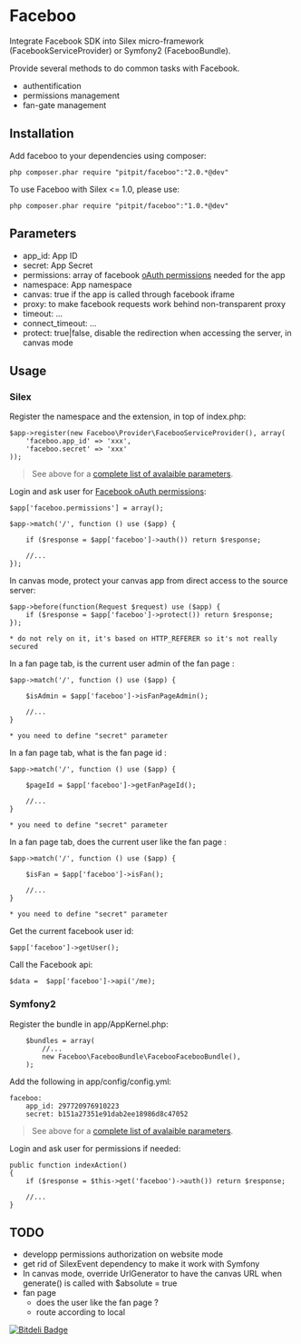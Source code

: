 Faceboo
=======

Integrate Facebook SDK into Silex micro-framework (FacebookServiceProvider) or Symfony2 (FacebooBundle).

Provide several methods to do common tasks with Facebook.
* authentification
* permissions management
* fan-gate management


Installation
------------

Add faceboo to your dependencies using composer:

    php composer.phar require "pitpit/faceboo":"2.0.*@dev"

To use Faceboo with Silex <= 1.0, please use:

    php composer.phar require "pitpit/faceboo":"1.0.*@dev"

Parameters
----------

* app_id: App ID
* secret: App Secret
* permissions: array of facebook [oAuth permissions](http://developers.facebook.com/docs/reference/api/permissions) needed for the app
* namespace: App namespace
* canvas: true if the app is called through facebook iframe
* proxy: to make facebook requests work behind non-transparent proxy
* timeout: ...
* connect_timeout: ...
* protect: true|false, disable the redirection when accessing the server, in canvas mode

Usage
-----

### Silex

Register the namespace and the extension, in top of index.php:

    $app->register(new Faceboo\Provider\FacebooServiceProvider(), array(
        'faceboo.app_id' => 'xxx',
        'faceboo.secret' => 'xxx'
    ));

> See above for a [complete list of avalaible parameters](#parameters).

Login and ask user for [Facebook oAuth permissions](http://developers.facebook.com/docs/reference/api/permissions):

    $app['faceboo.permissions'] = array();

    $app->match('/', function () use ($app) {

        if ($response = $app['faceboo']->auth()) return $response;

        //...
    });

In canvas mode, protect your canvas app from direct access to the source server:

    $app->before(function(Request $request) use ($app) {
        if ($response = $app['faceboo']->protect()) return $response;
    });

    * do not rely on it, it's based on HTTP_REFERER so it's not really secured

In a fan page tab, is the current user admin of the fan page :

    $app->match('/', function () use ($app) {

        $isAdmin = $app['faceboo']->isFanPageAdmin();

        //...
    }

    * you need to define "secret" parameter

In a fan page tab, what is the fan page id :

    $app->match('/', function () use ($app) {

        $pageId = $app['faceboo']->getFanPageId();

        //...
    }

    * you need to define "secret" parameter

In a fan page tab, does the current user like the fan page :

    $app->match('/', function () use ($app) {

        $isFan = $app['faceboo']->isFan();

        //...
    }

    * you need to define "secret" parameter

Get the current facebook user id:

    $app['faceboo']->getUser();

Call the Facebook api:

    $data =  $app['faceboo']->api('/me);

### Symfony2

Register the bundle in app/AppKernel.php:

        $bundles = array(
            //...
            new Faceboo\FacebooBundle\FacebooFacebooBundle(),
        );

Add the following in app/config/config.yml:

    faceboo:
        app_id: 297720976910223
        secret: b151a27351e91dab2ee18986d8c47052

> See above for a [complete list of avalaible parameters](#parameters).

Login and ask user for permissions if needed:

    public function indexAction()
    {
        if ($response = $this->get('faceboo')->auth()) return $response;

        //...
    }

TODO
----

* developp permissions authorization on website mode
* get rid of SilexEvent dependency to make it work with Symfony
* In canvas mode, override UrlGenerator to have the canvas URL when generate() is called with $absolute = true
* fan page
    * does the user like the fan page ?
    * route according to local


[![Bitdeli Badge](https://d2weczhvl823v0.cloudfront.net/pitpit/faceboo/trend.png)](https://bitdeli.com/free "Bitdeli Badge")

